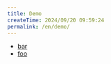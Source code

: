 ```yaml
---
title: Demo
createTime: 2024/09/20 09:59:24
permalink: /en/demo/
---
```


- [bar](./bar.md)
- [foo](./foo.md)
